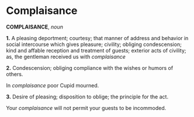 # Complaisance

**COMPLAISANCE**, _noun_

**1.** A pleasing deportment; courtesy; that manner of address and behavior in social intercourse which gives pleasure; civility; obliging condescension; kind and affable reception and treatment of guests; exterior acts of civility; as, the gentleman received us with _complaisance_

**2.** Condescension; obliging compliance with the wishes or humors of others.

In _complaisance_ poor Cupid mourned.

**3.** Desire of pleasing; disposition to oblige; the principle for the act.

Your _complaisance_ will not permit your guests to be incommoded.